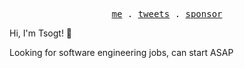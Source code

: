 <p align="center">
  <samp>
    <a href="https://linkedin.com/in/tsogt-otgonbaatar">me</a> .   
    <a href="https://twitter.com/@endigo__">tweets</a> .
    <a href="https://github.com/sponsors/endigo">sponsor</a>
  </samp>
</p>


Hi, I'm Tsogt! 👋

Looking for software engineering jobs, can start ASAP
